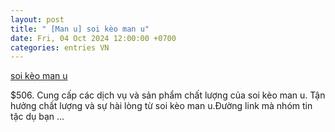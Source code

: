 ```yaml
---
layout: post
title: " [Man u] soi kèo man u"
date: Fri, 04 Oct 2024 12:00:00 +0700
categories: entries VN
---
```

[soi kèo man u](https://www.bienphong.com.vn/soft/soi-k%C3%A8o-man-u.htm)

$506. Cung cấp các dịch vụ và sản phẩm chất lượng của soi kèo man u. Tận hưởng chất lượng và sự hài lòng từ soi kèo man u.Đường link mà nhóm tin tặc dụ bạn ...

